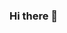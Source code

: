 ### Hi there 👋

<!--
**ashusnapx/ashusnapx** is a ✨ _special_ ✨ repository because its `README.md` (this file) appears on your GitHub profile.

Here are some ideas to get you started:

- 🔭 I’m currently working on Socket Programming
- 🌱 I’m currently learning C++ & DSA
- 👯 I’m looking to collaborate on Team 11
- 🤔 I’m looking for help with Hritik and Aditi
- 💬 Ask me about Coding related stuffs.
- 📫 How to reach me: ashu.kumarexam@gmail.com
- 😄 Pronouns: ...
- ⚡ Fun fact: 
-->
